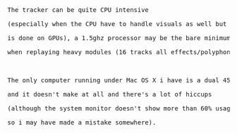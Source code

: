 <pre>
The tracker can be quite CPU intensive<br>
(especially when the CPU have to handle visuals as well but nowadays most of that<br>
is done on GPUs), a 1.5ghz processor may be the bare minimum<br>
when replaying heavy modules (16 tracks all effects/polyphony on).<br>
<br>
The only computer running under Mac OS X i have is a dual 450Mhz G4<br>
and it doesn't make at all and there's a lot of hiccups<br>
(although the system monitor doesn't show more than 60% usage for both CPU<br>
so i may have made a mistake somewhere).<br>
</pre>